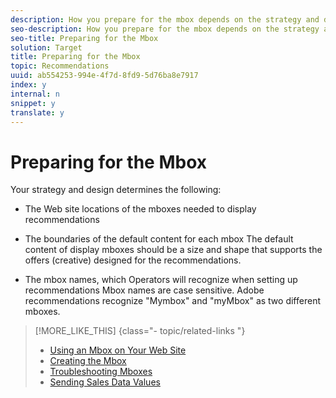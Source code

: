 ```yaml
---
description: How you prepare for the mbox depends on the strategy and design of your recommendations
seo-description: How you prepare for the mbox depends on the strategy and design of your recommendations
seo-title: Preparing for the Mbox
solution: Target
title: Preparing for the Mbox
topic: Recommendations
uuid: ab554253-994e-4f7d-8fd9-5d76ba8e7917
index: y
internal: n
snippet: y
translate: y
---
```


# Preparing for the Mbox

Your strategy and design determines the following: 


* The Web site locations of the mboxes needed to display recommendations
* The boundaries of the default content for each mbox The default content of display mboxes should be a size and shape that supports the offers (creative) designed for the recommendations. 

* The mbox names, which Operators will recognize when setting up recommendations Mbox names are case sensitive. Adobe recommendations recognize "Mymbox" and "myMbox" as two different mboxes. 


>[!MORE_LIKE_THIS] {class="- topic/related-links "}
>
>* [ Using an Mbox on Your Web Site ](t_Using_an_Mbox_on_Your_Web_Site.md#task_0A087749BA75438D988726255BF097BB)
>* [ Creating the Mbox ](t_Creating_the_Mbox.md#task_A1D1A81FCFF046D2A2DF21814C05DA7D)
>* [ Troubleshooting Mboxes ](c_Troubleshooting_Mboxes.md#concept_395D034879F7428D9FF58E28068BAA70)
>* [ Sending Sales Data Values ](c_Sending_Sales_Data_Values.md#concept_45A82EB4727941CD9147FCBE9E6E42F2)
